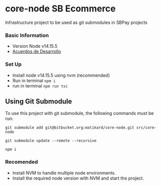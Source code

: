 # core-node SB Ecommerce

Infrastructure project to be used as git submodules in SBPay projects

### Basic Information

-   Version Node v14.15.5
-   [Acuerdos de Desarrollo](https://bitbucket.org/matikard/api-sbe-backend/wiki/Home)

### Set Up

-   Install node v14.15.5 using nvm (recommended)
-   Run in terminal `npm i`
-   run in terminal `npm run tsc`

## Using Git Submodule

To use this project with git submodule, the following commands must be run:

```
git submodule add git@bitbucket.org:matikard/core-node.git src/core-node

git submodule update --remote --recursive

npm i
```

### Recomended

-   Install NVM to handle multiple node environments.
-   Install the required node version with NVM and start the project.
